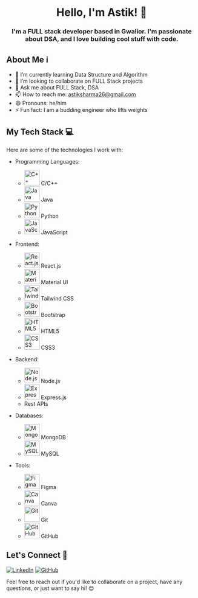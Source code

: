 <center>

# Hello, I'm Astik! 👋

### I'm a FULL stack developer based in Gwalior. I'm passionate about DSA, and I love building cool stuff with code.

</center>


## About Me ℹ️

- 🌱 I’m currently learning Data Structure and Algorithm
- 💞️ I’m looking to collaborate on FULL Stack projects
- 💬 Ask me about FULL Stack, DSA
- 📫 How to reach me: [astiksharma26@gmail.com](mailto:astiksharma26@gmail.com)
- 😄 Pronouns: he/him
- ⚡ Fun fact: I am a budding engineer who lifts weights 

## My Tech Stack 💻

Here are some of the technologies I work with:

- Programming Languages: 
  - <img src="https://img.icons8.com/color/48/000000/c-plus-plus-logo.png" alt="C++" width="40"/> C/C++
  - <img src="https://img.icons8.com/color/48/000000/java-coffee-cup-logo.png" alt="Java" width="40"/> Java
  - <img src="https://img.icons8.com/color/48/000000/python.png" alt="Python" width="40"/> Python
  - <img src="https://img.icons8.com/color/48/000000/javascript.png" alt="JavaScript" width="40"/> JavaScript

- Frontend: 
  - <img src="https://img.icons8.com/color/48/000000/react-native.png" alt="React.js" width="40"/> React.js
  - <img src="https://img.icons8.com/color/48/000000/material-ui.png" alt="Material UI" width="40"/> Material UI
  - <img src="https://www.google.com/url?sa=i&url=https%3A%2F%2Ficonduck.com%2Ficons%2F28029%2Ftailwind-css&psig=AOvVaw33qpy25sZryrrCWdPrJlCx&ust=1711423168201000&source=images&cd=vfe&opi=89978449&ved=0CBIQjRxqFwoTCNi4nqK6joUDFQAAAAAdAAAAABAE" alt="Tailwind CSS" width="40"/> Tailwind CSS
  - <img src="https://img.icons8.com/color/48/000000/bootstrap.png" alt="Bootstrap" width="40"/> Bootstrap
  - <img src="https://img.icons8.com/color/48/000000/html-5.png" alt="HTML5" width="40"/> HTML5
  - <img src="https://img.icons8.com/color/48/000000/css3.png" alt="CSS3" width="40"/> CSS3

- Backend: 
  - <img src="https://img.icons8.com/color/48/000000/nodejs.png" alt="Node.js" width="40"/> Node.js
  - <img src="https://img.icons8.com/color/48/000000/express.png" alt="Express.js" width="40"/> Express.js
  - Rest APIs

- Databases: 
  - <img src="https://img.icons8.com/color/48/000000/mongodb.png" alt="MongoDB" width="40"/> MongoDB
  - <img src="https://img.icons8.com/ios-filled/50/000000/mysql-logo.png" alt="MySQL" width="40"/> MySQL

- Tools: 
  - <img src="https://img.icons8.com/fluent/48/000000/figma.png" alt="Figma" width="40"/> Figma
  - <img src="https://img.icons8.com/color/48/000000/canva.png" alt="Canva" width="40"/> Canva
  - <img src="https://img.icons8.com/color/48/000000/git.png" alt="Git" width="40"/> Git
  - <img src="https://img.icons8.com/ios-filled/50/000000/github.png" alt="GitHub" width="40"/> GitHub


## Let's Connect 🤝

[![LinkedIn](https://img.shields.io/badge/-LinkedIn-blue?style=for-the-badge&logo=linkedin)](https://www.linkedin.com/in/astiksharma/)
[![GitHub](https://img.shields.io/badge/-GitHub-black?style=for-the-badge&logo=github)](https://github.com/AstikSharma/)

Feel free to reach out if you'd like to collaborate on a project, have any questions, or just want to say hi! 😊

